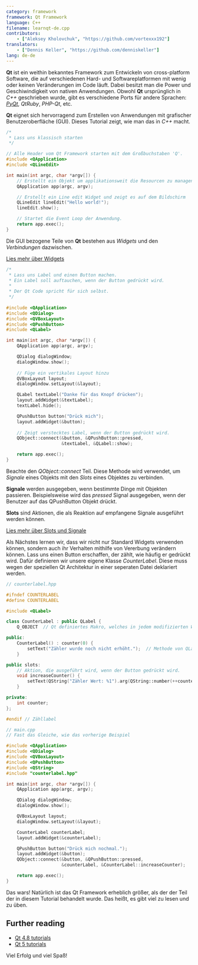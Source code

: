 ```yaml
---
category: framework
framework: Qt Framework
language: C++
filename: learnqt-de.cpp
contributors:
    - ["Aleksey Kholovchuk", "https://github.com/vortexxx192"]
translators:
    - ["Dennis Keller", "https://github.com/denniskeller"]
lang: de-de    
---
```


**Qt** ist ein weithin bekanntes Framework zum Entwickeln von cross-platform Software,
die auf verschiedenen Hard- und Softwareplatformen mit wenig oder keinen Veränderungen im Code läuft.
Dabei besitzt man die Power und Geschiwindigkeit von nativen Anwendungen.
Obwohl **Qt** ursprünglich in *C++* geschrieben wurde,
gibt es verschiedene Ports für andere Sprachen: *[PyQt](https://learnxinyminutes.com/docs/pyqt/)*, *QtRuby*, *PHP-Qt*, etc.

**Qt** eignet sich hervorragend zum Erstellen von Anwendungen mit grafischer Benutzeroberfläche (GUI).
Dieses Tutorial zeigt, wie man das in *C++* macht.

```c++
/*
 * Lass uns klassisch starten
 */

// Alle Header vom Qt Framework starten mit dem Großbuchstaben 'Q'.
#include <QApplication>
#include <QLineEdit>

int main(int argc, char *argv[]) {
    // Erstellt ein Objekt um applikationsweit die Resourcen zu managen.
    QApplication app(argc, argv);

    // Erstellt ein Line edit Widget und zeigt es auf dem Bildschirm
    QLineEdit lineEdit("Hello world!");
    lineEdit.show();

    // Startet die Event Loop der Anwendung.
    return app.exec();
}
```

Die GUI bezogene Teile von **Qt** bestehen aus *Widgets* und den *Verbindungen*
dazwischen.

[Lies mehr über Widgets](http://doc.qt.io/qt-5/qtwidgets-index.html)

```c++
/*
 * Lass uns Label und einen Button machen.
 * Ein Label soll auftauchen, wenn der Button gedrückt wird.
 * 
 * Der Qt Code spricht für sich selbst.
 */
 
#include <QApplication>
#include <QDialog>
#include <QVBoxLayout>
#include <QPushButton>
#include <QLabel>

int main(int argc, char *argv[]) {
    QApplication app(argc, argv);

    QDialog dialogWindow;
    dialogWindow.show();
    
    // Füge ein vertikales Layout hinzu
    QVBoxLayout layout;
    dialogWindow.setLayout(&layout);  

    QLabel textLabel("Danke für das Knopf drücken");
    layout.addWidget(&textLabel);
    textLabel.hide();

    QPushButton button("Drück mich");
    layout.addWidget(&button);
    
    // Zeigt verstecktes Label, wenn der Button gedrückt wird.
    QObject::connect(&button, &QPushButton::pressed,
                     &textLabel, &QLabel::show);

    return app.exec();
}
```

Beachte den *QObject::connect* Teil. Diese Methode wird verwendet,
um *Signale* eines Objekts mit den *Slots* eines Objektes zu verbinden.

**Signale** werden ausgegeben, wenn bestimmte Dinge mit Objekten passieren.
Beispielsweise wird das *pressed* Signal ausgegeben,
wenn der Benutzer auf das QPushButton Objekt drückt.

**Slots** sind Aktionen, die als Reaktion auf empfangene Signale ausgeführt werden können.

[Lies mehr über Slots und Signale](http://doc.qt.io/qt-5/signalsandslots.html)


Als Nächstes lernen wir, dass wir nicht nur Standard Widgets verwenden können,
sondern auch ihr Verhalten mithilfe von Vererbung verändern können.
Lass uns einen Button erschaffen, der zählt, wie häufig er gedrückt wird.
Dafür definieren wir unsere eigene Klasse *CounterLabel*.
Diese muss wegen der speziellen Qt Architektur in einer seperaten Datei deklariert werden.

```c++
// counterlabel.hpp

#ifndef COUNTERLABEL
#define COUNTERLABEL

#include <QLabel>

class CounterLabel : public QLabel {
    Q_OBJECT  // Qt definiertes Makro, welches in jedem modifizierten Widget vorhanden sein muss.

public:
    CounterLabel() : counter(0) {
        setText("Zähler wurde noch nicht erhöht.");  // Methode von QLabel
    }

public slots:
    // Aktion, die ausgeführt wird, wenn der Button gedrückt wird.
    void increaseCounter() {
        setText(QString("Zähler Wert: %1").arg(QString::number(++counter)));
    }

private:
    int counter;
};

#endif // Zähllabel
```

```c++
// main.cpp
// Fast das Gleiche, wie das vorherige Beispiel

#include <QApplication>
#include <QDialog>
#include <QVBoxLayout>
#include <QPushButton>
#include <QString>
#include "counterlabel.hpp"

int main(int argc, char *argv[]) {
    QApplication app(argc, argv);

    QDialog dialogWindow;
    dialogWindow.show();

    QVBoxLayout layout;
    dialogWindow.setLayout(&layout);

    CounterLabel counterLabel;
    layout.addWidget(&counterLabel);

    QPushButton button("Drück mich nochmal.");
    layout.addWidget(&button);
    QObject::connect(&button, &QPushButton::pressed,
                     &counterLabel, &CounterLabel::increaseCounter);

    return app.exec();
}
```

Das wars! Natürlich ist das Qt Framework erheblich größer, als der der Teil der in diesem Tutorial behandelt wurde.
Das heißt, es gibt viel zu lesen und zu üben.

## Further reading

- [Qt 4.8 tutorials](http://doc.qt.io/qt-4.8/tutorials.html)
- [Qt 5 tutorials](http://doc.qt.io/qt-5/qtexamplesandtutorials.html)

Viel Erfolg und viel Spaß!
